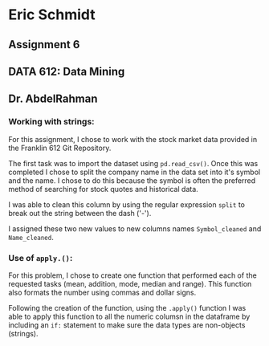 # Eric Schmidt

## Assignment 6
## DATA 612: Data Mining
## Dr. AbdelRahman

### Working with strings:
For this assignment, I chose to work with the stock market data provided in the Franklin 612 Git Repository.

The first task was to import the dataset using `pd.read_csv()`. Once this was completed I chose to split the company name in the data set into it's symbol and the name. I chose to do this because the symbol is often the preferred method of searching for stock quotes and historical data.

I was able to clean this column by using the regular expression `split` to break out the string between the dash ('-').

I assigned these two new values to new columns names `Symbol_cleaned` and `Name_cleaned`.

### Use of `apply.()`:
For this problem, I chose to create one function that performed each of the requested tasks (mean, addition, mode, median and range). This function also formats the number using commas and dollar signs.

Following the creation of the function, using the `.apply()` function I was able to apply this function to all the numeric columsn in the dataframe by including an `if:` statement to make sure the data types are non-objects (strings).
